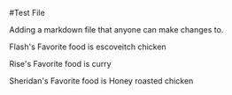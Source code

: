#Test File

Adding a markdown file that anyone can make changes to. 

Flash's Favorite food is escoveitch chicken

Rise's Favorite food is curry

Sheridan's Favorite food is Honey roasted chicken
